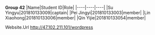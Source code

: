 **Group 42**
|Name|Student ID|Role|
|----|----|----|
|Su Yingyu|201810133009|captain|
|Pei Jingyi|201810133003|member|
|Lin Xiaohong|201810133006|member|
|Qin Yijie|201810133054|member|

Website.Url
http://47.102.211.101/wordpress
